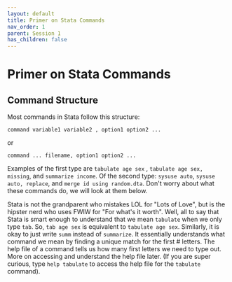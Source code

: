 ```yaml
---
layout: default
title: Primer on Stata Commands
nav_order: 1
parent: Session 1
has_children: false
---
```


# Primer on Stata Commands

## Command Structure 

Most commands in Stata follow this structure:

```
command variable1 variable2 , option1 option2 ...
```

or 

```
command ... filename, option1 option2 ...
```

Examples of the first type are ``tabulate age sex`` , ``tabulate age sex, missing``, and ``summarize income``. Of the second type: ``sysuse auto``, ``sysuse auto, replace``, and ``merge id using random.dta``. Don't worry about what these commands do, we will look at them below.

Stata is not the grandparent who mistakes LOL for "Lots of Love", but is the hipster nerd who uses FWIW for "For what's it worth". Well, all to say that Stata is smart enough to understand that we mean ``tabulate`` when we only type ``tab``. So, ``tab age sex`` is equivalent to ``tabulate age sex``. Similarly, it is okay to just write ``summ`` instead of ``summarize``. It essentially understands what command we mean by finding a unique match for the first # letters. The help file of a command tells us how many first letters we need to type out. More on accessing and understand the help file later. (If you are super curious, type ``help tabulate`` to access the help file for the ``tabulate`` command). 
